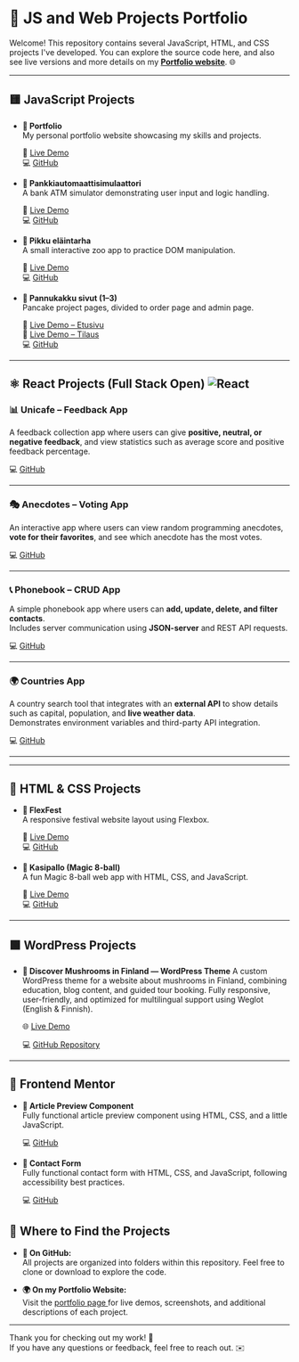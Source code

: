 # 🚀 JS and Web Projects Portfolio

Welcome! This repository contains several JavaScript, HTML, and CSS projects I've developed. You can explore the source code here, and also see live versions and more details on my **[Portfolio website](https://portfolio-a8654.web.app/index.html)**. 🌐

---

## 🟨 JavaScript Projects

- **📁 Portfolio**  
  My personal portfolio website showcasing my skills and projects.

  🔗 [Live Demo](https://portfolio-a8654.web.app/index.html)  
  💻 [GitHub](https://github.com/Nyukaa/BCNew/tree/main/HTML/profile_page_project)

- **🏧 Pankkiautomaattisimulaattori**  
  A bank ATM simulator demonstrating user input and logic handling.

  🔗 [Live Demo](https://pankkiautomaattisimulaattori.web.app)  
  💻 [GitHub](https://github.com/Nyukaa/BCNew/tree/main/JSHarjoitukset/viikko_4/Pankki)

- **🐾 Pikku eläintarha**  
  A small interactive zoo app to practice DOM manipulation.

  🔗 [Live Demo](https://pikku-elaintarha-88c4c.web.app)  
  💻 [GitHub](https://github.com/Nyukaa/BCNew/tree/main/JSHarjoitukset/viikko_7/eläntarha)

- **🥞 Pannukakku sivut (1–3)**  
  Pancake project pages, divided to order page and admin page.

  🔗 [Live Demo – Etusivu](https://pannukakku-87646.web.app)  
  🔗 [Live Demo – Tilaus](https://pannukakku-87646.web.app/tilaus.html)  
  💻 [GitHub](https://github.com/Nyukaa/BCNew/tree/main/HTML/09-viikko/Pannukakku)

---

## ⚛️ React Projects (Full Stack Open) ![React](https://img.shields.io/badge/React-20232A?style=for-the-badge&logo=react&logoColor=61DAFB)

### 📊 Unicafe – Feedback App

A feedback collection app where users can give **positive, neutral, or negative feedback**, and view statistics such as average score and positive feedback percentage.

💻 [GitHub](https://github.com/Nyukaa/BCNew/blob/main/React/02-soveltavat-tehtavat/ex11/README.md)

---

### 🎭 Anecdotes – Voting App

An interactive app where users can view random programming anecdotes, **vote for their favorites**, and see which anecdote has the most votes.

💻 [GitHub](https://github.com/Nyukaa/BCNew/tree/main/React/02-soveltavat-tehtavat/ex14)

---

### 📞 Phonebook – CRUD App

A simple phonebook app where users can **add, update, delete, and filter contacts**.  
Includes server communication using **JSON-server** and REST API requests.

💻 [GitHub](https://github.com/Nyukaa/BCNew/tree/main/React/02-soveltavat-tehtavat/ex2_17)

---

### 🌍 Countries App

A country search tool that integrates with an **external API** to show details such as capital, population, and **live weather data**.  
Demonstrates environment variables and third-party API integration.

💻 [GitHub](https://github.com/Nyukaa/BCNew/tree/main/React/02-soveltavat-tehtavat/ex2_20)

---

---

## 🎨 HTML & CSS Projects

- **🎉 FlexFest**  
  A responsive festival website layout using Flexbox.

  🔗 [Live Demo](https://flex-haroijtus.web.app/)  
  💻 [GitHub](https://github.com/Nyukaa/BCNew/tree/main/HTML/06-viikko/Flex-haroijtus)

- **🎱 Kasipallo (Magic 8-ball)**  
  A fun Magic 8-ball web app with HTML, CSS, and JavaScript.

  🔗 [Live Demo](https://magic-ball-1418b.web.app/)  
  💻 [GitHub](https://github.com/Nyukaa/BCNew/tree/main/HTML/08-viikko/magic_ball)

---

## 🟩 WordPress Projects

- **🐾 Discover Mushrooms in Finland — WordPress Theme**
  A custom WordPress theme for a website about mushrooms in Finland, combining education, blog content, and guided tour booking. Fully responsive, user-friendly, and optimized for multilingual support using Weglot (English & Finnish).

  🌐 [Live Demo](https://discovermushrooms.fwh.is/)

  💻 [GitHub Repository](https://github.com/Nyukaa/BCNew/tree/main/Wordpress/discovermushrooms/app/public/wp-content/themes/nature)

---

## 🎨 Frontend Mentor

- **📰 Article Preview Component**  
  Fully functional article preview component using HTML, CSS, and a little JavaScript.

  💻 [GitHub](https://github.com/Nyukaa/BCNew/tree/main/FrontendMentor/article-preview-component-master)

- **📩 Contact Form**  
  Fully functional contact form with HTML, CSS, and JavaScript, following accessibility best practices.

  💻 [GitHub](https://github.com/Nyukaa/BCNew/blob/main/FrontendMentor/contact-form-main/)

## 📍 Where to Find the Projects

- **📂 On GitHub:**  
  All projects are organized into folders within this repository. Feel free to clone or download to explore the code.

- **🌍 On my Portfolio Website:**  
  Visit the [portfolio page ](https://portfolio-a8654.web.app/index.html) for live demos, screenshots, and additional descriptions of each project.

---

Thank you for checking out my work! 🙏  
If you have any questions or feedback, feel free to reach out. ✉️
